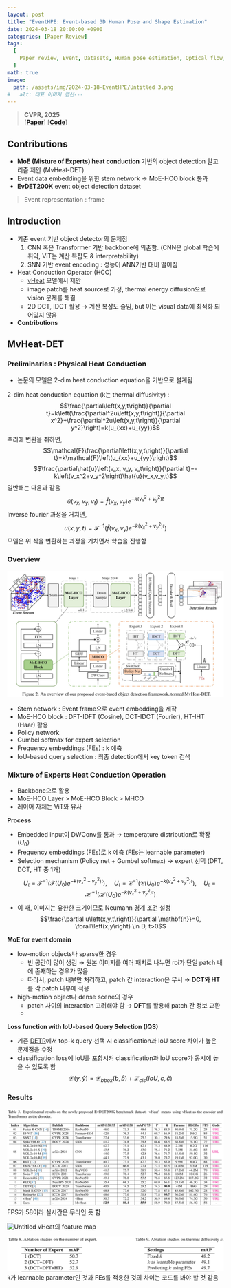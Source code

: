 ```yaml
---
layout: post
title: "EventHPE: Event-based 3D Human Pose and Shape Estimation"
date: 2024-03-18 20:00:00 +0900
categories: [Paper Review]
tags:
  [
    Paper review, Event, Datasets, Human pose estimation, Optical flow, SMPL, 3D
  ]
math: true
image:
  path: /assets/img/2024-03-18-EventHPE/Untitled 3.png
#   alt: 대표 이미지 캡션---
---
```

> **CVPR, 2025**<br/>
> [**[Paper](https://arxiv.org/abs/2412.06647)**]
> [**[Code](https://github.com/Event-AHU/OpenEvDET)**]

## Contributions
- **MoE (Misture of Experts) heat conduction** 기반의 object detection 알고리즘 제안 (MvHeat-DET)
- Event data embedding을 위한 stem network → MoE-HCO block 통과
- **EvDET200K** event object detection dataset
> Event representation : frame

## Introduction
- 기존 event 기반 object detector의 문제점
  1. CNN 혹은 Transformer 기반 backbone에 의존함. (CNN은 global 학습에 취약, ViT는 계산 복잡도 & interpretability)
  2. SNN 기반 event encoding : 성능이 ANN기반 대비 떨어짐
- Heat Conduction Operator (HCO)
  - [vHeat](https://arxiv.org/abs/2405.16555) 모델에서 제안
  - image patch를 heat source로 가정, thermal energy diffusion으로 vision 문제를 해결
  - 2D DCT, IDCT 활용 → 계산 복잡도 줄임, but 이는 visual data에 최적화 되어있지 않음
- **Contributions**

## MvHeat-DET
### Preliminaries : Physical Heat Conduction
- 논문의 모델은 2-dim heat conduction equation을 기반으로 설계됨

2-dim heat conduction equation (k는 thermal diffusivity) : 
$$\frac{\partial\left(x,y,t\right)}{\partial t}=k\left(\frac{\partial^2u\left(x,y,t\right)}{\partial x^2}+\frac{\partial^2u\left(x,y,t\right)}{\partial y^2}\right)=k(u_{xx}+u_{yy})$$
푸리에 변환을 취하면,
$$\mathcal{F}\frac{\partial\left(x,y,t\right)}{\partial t}=k\mathcal{F}\left(u_{xx}+u_{yy}\right)$$
$$\frac{\partial\hat{u}\left(v_x, v_y, v_t\right)}{\partial t}=-k\left(v_x^2+v_y^2\right)\hat{u}(v_x,v_y,t)$$
일반해는 다음과 같음
$$\hat{u}\left(v_x, v_y, v_t\right)=\hat{f}\left(v_x, v_y\right)e^{-k\left(v_x^2+v_y^2\right)t}$$
Inverse fourier 과정을 거치면,
$$u\left(x,y,t\right)=\mathcal{F}^{-1}\left(\hat{f}(v_x,v_y)e^{-k\left(v_x^2+v_y^2\right)t}\right)$$
모델은 위 식을 변환하는 과정을 거치면서 학습을 진행함

### Overview
![Figure 2.](/assets/img/2025-06-04-MvHeat/Untitled-1.png)
- Stem network : Event frame으로 event embedding을 제작
- MoE-HCO block : DFT-IDFT (Cosine), DCT-IDCT (Fourier), HT-IHT (Haar) 활용
- Policy network
- Gumbel softmax for expert selection
- Frequency embeddings (FEs) : k 예측
- IoU-based query selection : 최종 detection에서 key token 검색

### Mixture of Experts Heat Conduction Operation
- Backbone으로 활용
- MoE-HCO Layer > MoE-HCO Block > MHCO
- 레이어 자체는 ViT와 유사

**Process**
- Embedded input이 DWConv를 통과 → temperature distribution로 확장 ($U_0$)
- Frequency embeddings (FEs)로 k 예측 (FEs는 learnable parameter)
- Selection mechanism (Policy net + Gumbel softmax) → expert 선택 (DFT, DCT, HT 중 1개)
$$U_t =\mathcal{F}^{-1}\left(\mathcal{F}\left(U_0\right)e^{-k\left(v^2_x+v^2_y\right)t}\right), \quad U_t =\mathcal{C}^{-1}\left(\mathcal{C}\left(U_0\right)e^{-k\left(v^2_x+v^2_y\right)t}\right), \quad U_t =\mathcal{H}^{-1}\left(\mathcal{H}\left(U_0\right)e^{-k\left(v^2_x+v^2_y\right)t}\right)$$
- 이 때, 이미지는 유한한 크기이므로 Neumann 경계 조건 설정
$$\frac{\partial u\left(x,y,t\right)}{\partial \mathbf{n}}=0, \forall\left(x,y\right) \in D, t>0$$

**MoE for event domain**
- low-motion objects나 sparse한 경우
  - 빈 공간이 많이 생김 → 원본 이미지를 여러 패치로 나누면 roi가 단일 patch 내에 존재하는 경우가 많음
  - 따라서, patch 내부만 처리하고, patch 간 interaction은 무시 → **DCT와 HT**를 각 patch 내부에 적용
- high-motion object나 dense scene의 경우
  - patch 사이의 interaction 고려해야 함 → **DFT**를 활용해 patch 간 정보 교환
  - 
**Loss function with IoU-based Query Selection (IQS)**
- 기존 [DETR](https://www.ecva.net/papers/eccv_2020/papers_ECCV/papers/123460205.pdf)에서 top-k query 선택 시 classification과 IoU score 차이가 높은 문제점을 수정
- classification loss에 IoU를 포함시켜 classification과 IoU score가 동시에 높을 수 있도록 함
$$\mathcal{L}\left(y, \hat{y}\right)=\mathcal{L}_{bbox}\left(b,\hat{b}\right)+\mathcal{L}_{cls}\left(IoU,c,\hat{c}\right)$$

### Results
![Untitled](/assets/img/2025-06-04-MvHeat/Untitled-2.png)
FPS가 58이라 실시간은 무리인 듯 함

![Untitled](/assets/img/2025-06-04-MvHeat/Untitled-3.png)
vHeat의 feature map

![ablation](/assets/img/2025-06-04-MvHeat/Untitled-4.png)
k가 learnable parameter인 것과 FEs를 적용한 것의 차이는 코드를 봐야 할 것 같음
